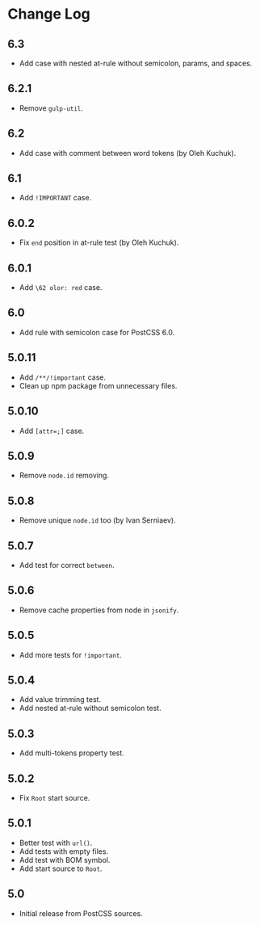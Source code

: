 # Change Log

## 6.3
* Add case with nested at-rule without semicolon, params, and spaces.

## 6.2.1
* Remove `gulp-util`.

## 6.2
* Add case with comment between word tokens (by Oleh Kuchuk).

## 6.1
* Add `!IMPORTANT` case.

## 6.0.2
* Fix `end` position in at-rule test (by Oleh Kuchuk).

## 6.0.1
* Add `\62 olor: red` case.

## 6.0
* Add rule with semicolon case for PostCSS 6.0.

## 5.0.11
* Add `/**/!important` case.
* Clean up npm package from unnecessary files.

## 5.0.10
* Add `[attr=;]` case.

## 5.0.9
* Remove `node.id` removing.

## 5.0.8
* Remove unique `node.id` too (by Ivan Serniaev).

## 5.0.7
* Add test for correct `between`.

## 5.0.6
* Remove cache properties from node in `jsonify`.

## 5.0.5
* Add more tests for `!important`.

## 5.0.4
* Add value trimming test.
* Add nested at-rule without semicolon test.

## 5.0.3
* Add multi-tokens property test.

## 5.0.2
* Fix `Root` start source.

## 5.0.1
* Better test with `url()`.
* Add tests with empty files.
* Add test with BOM symbol.
* Add start source to `Root`.

## 5.0
* Initial release from PostCSS sources.

